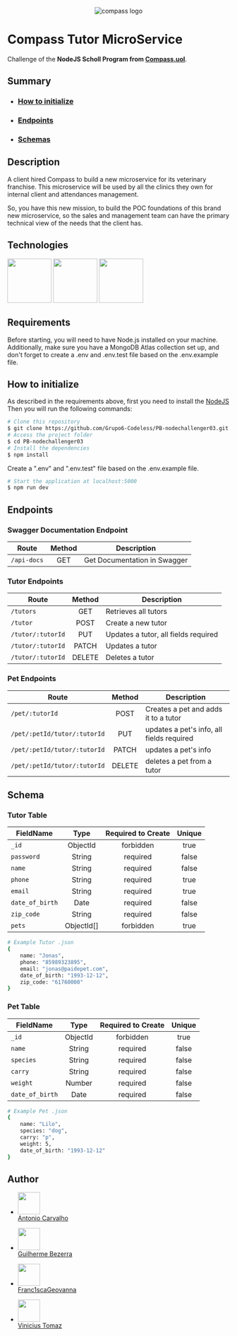 <p align="center">
  <img alt="compass logo" src="https://user-images.githubusercontent.com/65569815/176964539-fe858838-0d07-418e-9220-b6d94461ecee.png" />
</p>

# Compass Tutor MicroService

Challenge of the **NodeJS Scholl Program from [Compass.uol](https://compass.uol/)**.

## Summary

- ### [How to initialize](#-How-to-initialize)
- ### [Endpoints](#-endpoints)
- ### [Schemas](#-schemas)

## Description

A client hired Compass to build a new microservice for its veterinary franchise. This microservice will be used by all the clinics they own for internal client and attendances management.

So, you have this new mission, to build the POC foundations of this brand new microservice, so the sales and management team can have the primary technical view of the needs that the client has.

## Technologies

<p>
  <img src="https://user-images.githubusercontent.com/65569815/182266557-f2d0c589-fe31-4d65-b867-cb40385066a0.svg" width="100">
  <img src="https://user-images.githubusercontent.com/65569815/182253645-6966537e-18ed-4c47-974b-22510cc3d834.png" width="100">
  <img src="https://github.com/Grupo6-Codeless/PB-nodechallenger03/assets/70348917/4336366a-175b-4f10-aa0b-d40fa80dd044" width="100">
</p>

## Requirements

Before starting, you will need to have Node.js installed on your machine. Additionally, make sure you have a MongoDB Atlas collection set up, and don't forget to create a .env and .env.test file based on the .env.example file.

## How to initialize

As described in the requirements above, first you need to install the [NodeJS](https://nodejs.org/en/)
<br/>
Then you will run the following commands:

```bash
# Clone this repository
$ git clone https://github.com/Grupo6-Codeless/PB-nodechallenger03.git
# Access the project folder
$ cd PB-nodechallenger03
# Install the dependencies
$ npm install
```

Create a ".env" and ".env.test" file based on the .env.example file.

```bash
# Start the application at localhost:5000
$ npm run dev
```

## Endpoints

### Swagger Documentation Endpoint

| Route       | Method | Description                  |
| ----------- | :----: | ---------------------------- |
| `/api-docs` |  GET   | Get Documentation in Swagger |

### Tutor Endpoints

| Route             | Method | Description                          |
| ----------------- | :----: | ------------------------------------ |
| `/tutors`         |  GET   | Retrieves all tutors                 |
| `/tutor`          |  POST  | Create a new tutor                   |
| `/tutor/:tutorId` |  PUT   | Updates a tutor, all fields required |
| `/tutor/:tutorId` | PATCH  | Updates a tutor                      |
| `/tutor/:tutorId` | DELETE | Deletes a tutor                      |

### Pet Endpoints

| Route                        | Method | Description                               |
| ---------------------------- | :----: | ----------------------------------------- |
| `/pet/:tutorId`              |  POST  | Creates a pet and adds it to a tutor      |
| `/pet/:petId/tutor/:tutorId` |  PUT   | updates a pet's info, all fields required |
| `/pet/:petId/tutor/:tutorId` | PATCH  | updates a pet's info                      |
| `/pet/:petId/tutor/:tutorId` | DELETE | deletes a pet from a tutor                |

## Schema

### Tutor Table

| FieldName       |    Type    | Required to Create | Unique |
| --------------- | :--------: | :----------------: | :----: |
| `_id`           |  ObjectId  |     forbidden      |  true  |
| `password`      |   String   |      required      | false  |
| `name`          |   String   |      required      | false  |
| `phone`         |   String   |      required      |  true  |
| `email`         |   String   |      required      |  true  |
| `date_of_birth` |    Date    |      required      | false  |
| `zip_code`      |   String   |      required      | false  |
| `pets`          | ObjectId[] |     forbidden      |  true  |

```bash
# Example Tutor .json
{
    name: "Jonas",
    phone: "85989323895",
    email: "jonas@paidepet.com",
    date_of_birth: "1993-12-12",
    zip_code: "61760000"
}
```

### Pet Table

| FieldName       |   Type   | Required to Create | Unique |
| --------------- | :------: | :----------------: | :----: |
| `_id`           | ObjectId |     forbidden      |  true  |
| `name`          |  String  |      required      | false  |
| `species`       |  String  |      required      | false  |
| `carry`         |  String  |      required      | false  |
| `weight`        |  Number  |      required      | false  |
| `date_of_birth` |   Date   |      required      | false  |

```bash
# Example Pet .json
{
    name: "Lilo",
    species: "dog",
    carry: "p",
    weight: 5,
    date_of_birth: "1993-12-12"
}
```

## Author

- <img src="https://avatars.githubusercontent.com/AntonioRdC" width=50><br>
  [Antonio Carvalho](https://github.com/AntonioRdC)

- <img src="https://avatars.githubusercontent.com/Guilgb" width=50><br>
  [Guilherme Bezerra](https://github.com/Guilgb)

- <img src="https://avatars.githubusercontent.com/Franc1scaGeovanna" width=50><br>
  [Franc1scaGeovanna](https://github.com/Franc1scaGeovanna)

- <img src="https://avatars.githubusercontent.com/tomazvinicius" width=50><br>
  [Vinicius Tomaz](https://github.com/tomazvinicius)
